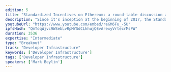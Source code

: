 ```yaml
---
edition: 5
title: "Standardized Incentives on Ethereum: a round-table discussion about StandardBounties"
description: "Since it's inception at the beginning of 2017, the StandardBounties \"protocol\" (group of smart contracts) has aimed to create a generalized and robust interface for dapps on Ethereum to manage bounties. These would be useful not only for work-like incentive schemes (like outsourcing coding or design tasks), but also for more nascent use cases like incentivizing social impact. The goal here was to create shared/open source \"order book\" of incentives which individuals or teams had put up, with the intention that bounties could be easily created within one dapp, and fulfilled on another.Since then, we've seen great interest in StandardBounties, with the protocol already being used to power bounties on Gitcoin and Bounties Network, while also working with DAOStack, Aragon, Giveth, ETHLance, and other teams to have them integrate and use a shared standard. Although this endeavour has been difficult (owing to the friction of coordinating individuals), we've worked hard to have StandardBounties be a collaboratively crafted, and collectively used protocol. This implies that the protocol isn't \"open\" just because its code is open source; it's open because multiple competing stakeholders are coordinating around the same contracts to the benefit of their users.This breakout room will be used to facilitate an open discussion among the aforementioned parties (Gitcoin, Bounties Network, DAOStack, Aragon, Giveth, ETHLance, etc) as well as any others who wish to partake, in order to discuss any changes or new features which may be necessary in the contract's evolution, and ensure things are running smoothly between the collaborating parties."
youtubeUrl: "https://www.youtube.com/embed/reGM6Fu_-5U"
ipfsHash: "QmToqWjvc9WSebLvRpMYSdCLkhujQEvArexyVrtecrMsPW"
duration: 3536
expertise: "Intermediate"
type: "Breakout"
track: "Developer Infrastructure"
keywords: ['Developer Infrastructure']
tags: ['Developer Infrastructure']
speakers: ['Mark Beylin']
---
```

